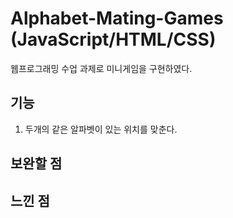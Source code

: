 # Alphabet-Mating-Games (JavaScript/HTML/CSS)
웹프로그래밍 수업 과제로 미니게임을 구현하였다.

## 기능
1. 두개의 같은 알파벳이 있는 위치를 맞춘다.

## 보완할 점


## 느낀 점

